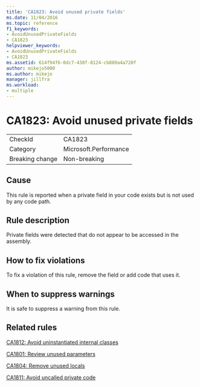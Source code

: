 ```yaml
---
title: 'CA1823: Avoid unused private fields'
ms.date: 11/04/2016
ms.topic: reference
f1_keywords:
- AvoidUnusedPrivateFields
- CA1823
helpviewer_keywords:
- AvoidUnusedPrivateFields
- CA1823
ms.assetid: 614f94f6-0dc7-430f-8124-cb889a4a720f
author: mikejo5000
ms.author: mikejo
manager: jillfra
ms.workload:
- multiple
---
```

# CA1823: Avoid unused private fields

|||
|-|-|
|CheckId|CA1823|
|Category|Microsoft.Performance|
|Breaking change|Non-breaking|

## Cause
This rule is reported when a private field in your code exists but is not used by any code path.

## Rule description
Private fields were detected that do not appear to be accessed in the assembly.

## How to fix violations
To fix a violation of this rule, remove the field or add code that uses it.

## When to suppress warnings
It is safe to suppress a warning from this rule.

## Related rules
[CA1812: Avoid uninstantiated internal classes](../code-quality/ca1812.md)

[CA1801: Review unused parameters](../code-quality/ca1801.md)

[CA1804: Remove unused locals](../code-quality/ca1804.md)

[CA1811: Avoid uncalled private code](../code-quality/ca1811.md)

